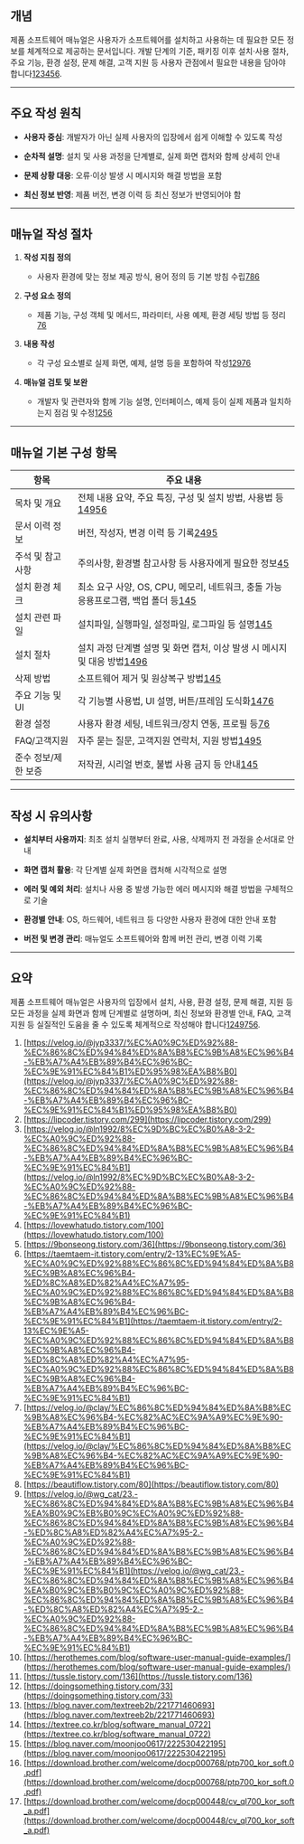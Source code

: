 
## 개념

제품 소프트웨어 매뉴얼은 사용자가 소프트웨어를 설치하고 사용하는 데 필요한 모든 정보를 체계적으로 제공하는 문서입니다. 개발 단계의 기준, 패키징 이후 설치·사용 절차, 주요 기능, 환경 설정, 문제 해결, 고객 지원 등 사용자 관점에서 필요한 내용을 담아야 합니다[1](https://velog.io/@jyp3337/%EC%A0%9C%ED%92%88-%EC%86%8C%ED%94%84%ED%8A%B8%EC%9B%A8%EC%96%B4-%EB%A7%A4%EB%89%B4%EC%96%BC-%EC%9E%91%EC%84%B1%ED%95%98%EA%B8%B0)[2](https://lipcoder.tistory.com/299)[3](https://velog.io/@ln1992/8%EC%9D%BC%EC%B0%A8-3-2-%EC%A0%9C%ED%92%88-%EC%86%8C%ED%94%84%ED%8A%B8%EC%9B%A8%EC%96%B4-%EB%A7%A4%EB%89%B4%EC%96%BC-%EC%9E%91%EC%84%B1)[4](https://lovewhatudo.tistory.com/100)[5](https://9bonseong.tistory.com/36)[6](https://taemtaem-it.tistory.com/entry/2-13%EC%9E%A5-%EC%A0%9C%ED%92%88%EC%86%8C%ED%94%84%ED%8A%B8%EC%9B%A8%EC%96%B4-%ED%8C%A8%ED%82%A4%EC%A7%95-%EC%A0%9C%ED%92%88%EC%86%8C%ED%94%84%ED%8A%B8%EC%9B%A8%EC%96%B4-%EB%A7%A4%EB%89%B4%EC%96%BC-%EC%9E%91%EC%84%B1).

---

## 주요 작성 원칙

- **사용자 중심**: 개발자가 아닌 실제 사용자의 입장에서 쉽게 이해할 수 있도록 작성
    
- **순차적 설명**: 설치 및 사용 과정을 단계별로, 실제 화면 캡처와 함께 상세히 안내
    
- **문제 상황 대응**: 오류·이상 발생 시 메시지와 해결 방법을 포함
    
- **최신 정보 반영**: 제품 버전, 변경 이력 등 최신 정보가 반영되어야 함
    

---

## 매뉴얼 작성 절차

1. **작성 지침 정의**
    
    - 사용자 환경에 맞는 정보 제공 방식, 용어 정의 등 기본 방침 수립[7](https://velog.io/@clay/%EC%86%8C%ED%94%84%ED%8A%B8%EC%9B%A8%EC%96%B4-%EC%82%AC%EC%9A%A9%EC%9E%90-%EB%A7%A4%EB%89%B4%EC%96%BC-%EC%9E%91%EC%84%B1)[8](https://beautiflow.tistory.com/80)[6](https://taemtaem-it.tistory.com/entry/2-13%EC%9E%A5-%EC%A0%9C%ED%92%88%EC%86%8C%ED%94%84%ED%8A%B8%EC%9B%A8%EC%96%B4-%ED%8C%A8%ED%82%A4%EC%A7%95-%EC%A0%9C%ED%92%88%EC%86%8C%ED%94%84%ED%8A%B8%EC%9B%A8%EC%96%B4-%EB%A7%A4%EB%89%B4%EC%96%BC-%EC%9E%91%EC%84%B1)
        
2. **구성 요소 정의**
    
    - 제품 기능, 구성 객체 및 메서드, 파라미터, 사용 예제, 환경 세팅 방법 등 정리[7](https://velog.io/@clay/%EC%86%8C%ED%94%84%ED%8A%B8%EC%9B%A8%EC%96%B4-%EC%82%AC%EC%9A%A9%EC%9E%90-%EB%A7%A4%EB%89%B4%EC%96%BC-%EC%9E%91%EC%84%B1)[6](https://taemtaem-it.tistory.com/entry/2-13%EC%9E%A5-%EC%A0%9C%ED%92%88%EC%86%8C%ED%94%84%ED%8A%B8%EC%9B%A8%EC%96%B4-%ED%8C%A8%ED%82%A4%EC%A7%95-%EC%A0%9C%ED%92%88%EC%86%8C%ED%94%84%ED%8A%B8%EC%9B%A8%EC%96%B4-%EB%A7%A4%EB%89%B4%EC%96%BC-%EC%9E%91%EC%84%B1)
        
3. **내용 작성**
    
    - 각 구성 요소별로 실제 화면, 예제, 설명 등을 포함하여 작성[1](https://velog.io/@jyp3337/%EC%A0%9C%ED%92%88-%EC%86%8C%ED%94%84%ED%8A%B8%EC%9B%A8%EC%96%B4-%EB%A7%A4%EB%89%B4%EC%96%BC-%EC%9E%91%EC%84%B1%ED%95%98%EA%B8%B0)[2](https://lipcoder.tistory.com/299)[9](https://velog.io/@wg_cat/23.-%EC%86%8C%ED%94%84%ED%8A%B8%EC%9B%A8%EC%96%B4%EA%B0%9C%EB%B0%9C%EC%A0%9C%ED%92%88-%EC%86%8C%ED%94%84%ED%8A%B8%EC%9B%A8%EC%96%B4-%ED%8C%A8%ED%82%A4%EC%A7%95-2.-%EC%A0%9C%ED%92%88-%EC%86%8C%ED%94%84%ED%8A%B8%EC%9B%A8%EC%96%B4-%EB%A7%A4%EB%89%B4%EC%96%BC-%EC%9E%91%EC%84%B1)[7](https://velog.io/@clay/%EC%86%8C%ED%94%84%ED%8A%B8%EC%9B%A8%EC%96%B4-%EC%82%AC%EC%9A%A9%EC%9E%90-%EB%A7%A4%EB%89%B4%EC%96%BC-%EC%9E%91%EC%84%B1)[6](https://taemtaem-it.tistory.com/entry/2-13%EC%9E%A5-%EC%A0%9C%ED%92%88%EC%86%8C%ED%94%84%ED%8A%B8%EC%9B%A8%EC%96%B4-%ED%8C%A8%ED%82%A4%EC%A7%95-%EC%A0%9C%ED%92%88%EC%86%8C%ED%94%84%ED%8A%B8%EC%9B%A8%EC%96%B4-%EB%A7%A4%EB%89%B4%EC%96%BC-%EC%9E%91%EC%84%B1)
        
4. **매뉴얼 검토 및 보완**
    
    - 개발자 및 관련자와 함께 기능 설명, 인터페이스, 예제 등이 실제 제품과 일치하는지 점검 및 수정[1](https://velog.io/@jyp3337/%EC%A0%9C%ED%92%88-%EC%86%8C%ED%94%84%ED%8A%B8%EC%9B%A8%EC%96%B4-%EB%A7%A4%EB%89%B4%EC%96%BC-%EC%9E%91%EC%84%B1%ED%95%98%EA%B8%B0)[2](https://lipcoder.tistory.com/299)[5](https://9bonseong.tistory.com/36)[6](https://taemtaem-it.tistory.com/entry/2-13%EC%9E%A5-%EC%A0%9C%ED%92%88%EC%86%8C%ED%94%84%ED%8A%B8%EC%9B%A8%EC%96%B4-%ED%8C%A8%ED%82%A4%EC%A7%95-%EC%A0%9C%ED%92%88%EC%86%8C%ED%94%84%ED%8A%B8%EC%9B%A8%EC%96%B4-%EB%A7%A4%EB%89%B4%EC%96%BC-%EC%9E%91%EC%84%B1)
        

---

## 매뉴얼 기본 구성 항목

|항목|주요 내용|
|---|---|
|목차 및 개요|전체 내용 요약, 주요 특징, 구성 및 설치 방법, 사용법 등[1](https://velog.io/@jyp3337/%EC%A0%9C%ED%92%88-%EC%86%8C%ED%94%84%ED%8A%B8%EC%9B%A8%EC%96%B4-%EB%A7%A4%EB%89%B4%EC%96%BC-%EC%9E%91%EC%84%B1%ED%95%98%EA%B8%B0)[4](https://lovewhatudo.tistory.com/100)[9](https://velog.io/@wg_cat/23.-%EC%86%8C%ED%94%84%ED%8A%B8%EC%9B%A8%EC%96%B4%EA%B0%9C%EB%B0%9C%EC%A0%9C%ED%92%88-%EC%86%8C%ED%94%84%ED%8A%B8%EC%9B%A8%EC%96%B4-%ED%8C%A8%ED%82%A4%EC%A7%95-2.-%EC%A0%9C%ED%92%88-%EC%86%8C%ED%94%84%ED%8A%B8%EC%9B%A8%EC%96%B4-%EB%A7%A4%EB%89%B4%EC%96%BC-%EC%9E%91%EC%84%B1)[5](https://9bonseong.tistory.com/36)[6](https://taemtaem-it.tistory.com/entry/2-13%EC%9E%A5-%EC%A0%9C%ED%92%88%EC%86%8C%ED%94%84%ED%8A%B8%EC%9B%A8%EC%96%B4-%ED%8C%A8%ED%82%A4%EC%A7%95-%EC%A0%9C%ED%92%88%EC%86%8C%ED%94%84%ED%8A%B8%EC%9B%A8%EC%96%B4-%EB%A7%A4%EB%89%B4%EC%96%BC-%EC%9E%91%EC%84%B1)|
|문서 이력 정보|버전, 작성자, 변경 이력 등 기록[2](https://lipcoder.tistory.com/299)[4](https://lovewhatudo.tistory.com/100)[9](https://velog.io/@wg_cat/23.-%EC%86%8C%ED%94%84%ED%8A%B8%EC%9B%A8%EC%96%B4%EA%B0%9C%EB%B0%9C%EC%A0%9C%ED%92%88-%EC%86%8C%ED%94%84%ED%8A%B8%EC%9B%A8%EC%96%B4-%ED%8C%A8%ED%82%A4%EC%A7%95-2.-%EC%A0%9C%ED%92%88-%EC%86%8C%ED%94%84%ED%8A%B8%EC%9B%A8%EC%96%B4-%EB%A7%A4%EB%89%B4%EC%96%BC-%EC%9E%91%EC%84%B1)[5](https://9bonseong.tistory.com/36)|
|주석 및 참고사항|주의사항, 환경별 참고사항 등 사용자에게 필요한 정보[4](https://lovewhatudo.tistory.com/100)[5](https://9bonseong.tistory.com/36)|
|설치 환경 체크|최소 요구 사양, OS, CPU, 메모리, 네트워크, 충돌 가능 응용프로그램, 백업 폴더 등[1](https://velog.io/@jyp3337/%EC%A0%9C%ED%92%88-%EC%86%8C%ED%94%84%ED%8A%B8%EC%9B%A8%EC%96%B4-%EB%A7%A4%EB%89%B4%EC%96%BC-%EC%9E%91%EC%84%B1%ED%95%98%EA%B8%B0)[4](https://lovewhatudo.tistory.com/100)[5](https://9bonseong.tistory.com/36)|
|설치 관련 파일|설치파일, 실행파일, 설정파일, 로그파일 등 설명[1](https://velog.io/@jyp3337/%EC%A0%9C%ED%92%88-%EC%86%8C%ED%94%84%ED%8A%B8%EC%9B%A8%EC%96%B4-%EB%A7%A4%EB%89%B4%EC%96%BC-%EC%9E%91%EC%84%B1%ED%95%98%EA%B8%B0)[4](https://lovewhatudo.tistory.com/100)[5](https://9bonseong.tistory.com/36)|
|설치 절차|설치 과정 단계별 설명 및 화면 캡처, 이상 발생 시 메시지 및 대응 방법[1](https://velog.io/@jyp3337/%EC%A0%9C%ED%92%88-%EC%86%8C%ED%94%84%ED%8A%B8%EC%9B%A8%EC%96%B4-%EB%A7%A4%EB%89%B4%EC%96%BC-%EC%9E%91%EC%84%B1%ED%95%98%EA%B8%B0)[4](https://lovewhatudo.tistory.com/100)[9](https://velog.io/@wg_cat/23.-%EC%86%8C%ED%94%84%ED%8A%B8%EC%9B%A8%EC%96%B4%EA%B0%9C%EB%B0%9C%EC%A0%9C%ED%92%88-%EC%86%8C%ED%94%84%ED%8A%B8%EC%9B%A8%EC%96%B4-%ED%8C%A8%ED%82%A4%EC%A7%95-2.-%EC%A0%9C%ED%92%88-%EC%86%8C%ED%94%84%ED%8A%B8%EC%9B%A8%EC%96%B4-%EB%A7%A4%EB%89%B4%EC%96%BC-%EC%9E%91%EC%84%B1)[6](https://taemtaem-it.tistory.com/entry/2-13%EC%9E%A5-%EC%A0%9C%ED%92%88%EC%86%8C%ED%94%84%ED%8A%B8%EC%9B%A8%EC%96%B4-%ED%8C%A8%ED%82%A4%EC%A7%95-%EC%A0%9C%ED%92%88%EC%86%8C%ED%94%84%ED%8A%B8%EC%9B%A8%EC%96%B4-%EB%A7%A4%EB%89%B4%EC%96%BC-%EC%9E%91%EC%84%B1)|
|삭제 방법|소프트웨어 제거 및 원상복구 방법[1](https://velog.io/@jyp3337/%EC%A0%9C%ED%92%88-%EC%86%8C%ED%94%84%ED%8A%B8%EC%9B%A8%EC%96%B4-%EB%A7%A4%EB%89%B4%EC%96%BC-%EC%9E%91%EC%84%B1%ED%95%98%EA%B8%B0)[4](https://lovewhatudo.tistory.com/100)[5](https://9bonseong.tistory.com/36)|
|주요 기능 및 UI|각 기능별 사용법, UI 설명, 버튼/프레임 도식화[1](https://velog.io/@jyp3337/%EC%A0%9C%ED%92%88-%EC%86%8C%ED%94%84%ED%8A%B8%EC%9B%A8%EC%96%B4-%EB%A7%A4%EB%89%B4%EC%96%BC-%EC%9E%91%EC%84%B1%ED%95%98%EA%B8%B0)[4](https://lovewhatudo.tistory.com/100)[7](https://velog.io/@clay/%EC%86%8C%ED%94%84%ED%8A%B8%EC%9B%A8%EC%96%B4-%EC%82%AC%EC%9A%A9%EC%9E%90-%EB%A7%A4%EB%89%B4%EC%96%BC-%EC%9E%91%EC%84%B1)[6](https://taemtaem-it.tistory.com/entry/2-13%EC%9E%A5-%EC%A0%9C%ED%92%88%EC%86%8C%ED%94%84%ED%8A%B8%EC%9B%A8%EC%96%B4-%ED%8C%A8%ED%82%A4%EC%A7%95-%EC%A0%9C%ED%92%88%EC%86%8C%ED%94%84%ED%8A%B8%EC%9B%A8%EC%96%B4-%EB%A7%A4%EB%89%B4%EC%96%BC-%EC%9E%91%EC%84%B1)|
|환경 설정|사용자 환경 세팅, 네트워크/장치 연동, 프로필 등[7](https://velog.io/@clay/%EC%86%8C%ED%94%84%ED%8A%B8%EC%9B%A8%EC%96%B4-%EC%82%AC%EC%9A%A9%EC%9E%90-%EB%A7%A4%EB%89%B4%EC%96%BC-%EC%9E%91%EC%84%B1)[6](https://taemtaem-it.tistory.com/entry/2-13%EC%9E%A5-%EC%A0%9C%ED%92%88%EC%86%8C%ED%94%84%ED%8A%B8%EC%9B%A8%EC%96%B4-%ED%8C%A8%ED%82%A4%EC%A7%95-%EC%A0%9C%ED%92%88%EC%86%8C%ED%94%84%ED%8A%B8%EC%9B%A8%EC%96%B4-%EB%A7%A4%EB%89%B4%EC%96%BC-%EC%9E%91%EC%84%B1)|
|FAQ/고객지원|자주 묻는 질문, 고객지원 연락처, 지원 방법[1](https://velog.io/@jyp3337/%EC%A0%9C%ED%92%88-%EC%86%8C%ED%94%84%ED%8A%B8%EC%9B%A8%EC%96%B4-%EB%A7%A4%EB%89%B4%EC%96%BC-%EC%9E%91%EC%84%B1%ED%95%98%EA%B8%B0)[4](https://lovewhatudo.tistory.com/100)[9](https://velog.io/@wg_cat/23.-%EC%86%8C%ED%94%84%ED%8A%B8%EC%9B%A8%EC%96%B4%EA%B0%9C%EB%B0%9C%EC%A0%9C%ED%92%88-%EC%86%8C%ED%94%84%ED%8A%B8%EC%9B%A8%EC%96%B4-%ED%8C%A8%ED%82%A4%EC%A7%95-2.-%EC%A0%9C%ED%92%88-%EC%86%8C%ED%94%84%ED%8A%B8%EC%9B%A8%EC%96%B4-%EB%A7%A4%EB%89%B4%EC%96%BC-%EC%9E%91%EC%84%B1)[5](https://9bonseong.tistory.com/36)|
|준수 정보/제한 보증|저작권, 시리얼 번호, 불법 사용 금지 등 안내[1](https://velog.io/@jyp3337/%EC%A0%9C%ED%92%88-%EC%86%8C%ED%94%84%ED%8A%B8%EC%9B%A8%EC%96%B4-%EB%A7%A4%EB%89%B4%EC%96%BC-%EC%9E%91%EC%84%B1%ED%95%98%EA%B8%B0)[4](https://lovewhatudo.tistory.com/100)[5](https://9bonseong.tistory.com/36)|

---

## 작성 시 유의사항

- **설치부터 사용까지**: 최초 설치 실행부터 완료, 사용, 삭제까지 전 과정을 순서대로 안내
    
- **화면 캡처 활용**: 각 단계별 실제 화면을 캡처해 시각적으로 설명
    
- **에러 및 예외 처리**: 설치나 사용 중 발생 가능한 에러 메시지와 해결 방법을 구체적으로 기술
    
- **환경별 안내**: OS, 하드웨어, 네트워크 등 다양한 사용자 환경에 대한 안내 포함
    
- **버전 및 변경 관리**: 매뉴얼도 소프트웨어와 함께 버전 관리, 변경 이력 기록
    

---

## 요약

제품 소프트웨어 매뉴얼은 사용자의 입장에서 설치, 사용, 환경 설정, 문제 해결, 지원 등 모든 과정을 실제 화면과 함께 단계별로 설명하며, 최신 정보와 환경별 안내, FAQ, 고객지원 등 실질적인 도움을 줄 수 있도록 체계적으로 작성해야 합니다[1](https://velog.io/@jyp3337/%EC%A0%9C%ED%92%88-%EC%86%8C%ED%94%84%ED%8A%B8%EC%9B%A8%EC%96%B4-%EB%A7%A4%EB%89%B4%EC%96%BC-%EC%9E%91%EC%84%B1%ED%95%98%EA%B8%B0)[2](https://lipcoder.tistory.com/299)[4](https://lovewhatudo.tistory.com/100)[9](https://velog.io/@wg_cat/23.-%EC%86%8C%ED%94%84%ED%8A%B8%EC%9B%A8%EC%96%B4%EA%B0%9C%EB%B0%9C%EC%A0%9C%ED%92%88-%EC%86%8C%ED%94%84%ED%8A%B8%EC%9B%A8%EC%96%B4-%ED%8C%A8%ED%82%A4%EC%A7%95-2.-%EC%A0%9C%ED%92%88-%EC%86%8C%ED%94%84%ED%8A%B8%EC%9B%A8%EC%96%B4-%EB%A7%A4%EB%89%B4%EC%96%BC-%EC%9E%91%EC%84%B1)[7](https://velog.io/@clay/%EC%86%8C%ED%94%84%ED%8A%B8%EC%9B%A8%EC%96%B4-%EC%82%AC%EC%9A%A9%EC%9E%90-%EB%A7%A4%EB%89%B4%EC%96%BC-%EC%9E%91%EC%84%B1)[5](https://9bonseong.tistory.com/36)[6](https://taemtaem-it.tistory.com/entry/2-13%EC%9E%A5-%EC%A0%9C%ED%92%88%EC%86%8C%ED%94%84%ED%8A%B8%EC%9B%A8%EC%96%B4-%ED%8C%A8%ED%82%A4%EC%A7%95-%EC%A0%9C%ED%92%88%EC%86%8C%ED%94%84%ED%8A%B8%EC%9B%A8%EC%96%B4-%EB%A7%A4%EB%89%B4%EC%96%BC-%EC%9E%91%EC%84%B1).

1. [https://velog.io/@jyp3337/%EC%A0%9C%ED%92%88-%EC%86%8C%ED%94%84%ED%8A%B8%EC%9B%A8%EC%96%B4-%EB%A7%A4%EB%89%B4%EC%96%BC-%EC%9E%91%EC%84%B1%ED%95%98%EA%B8%B0](https://velog.io/@jyp3337/%EC%A0%9C%ED%92%88-%EC%86%8C%ED%94%84%ED%8A%B8%EC%9B%A8%EC%96%B4-%EB%A7%A4%EB%89%B4%EC%96%BC-%EC%9E%91%EC%84%B1%ED%95%98%EA%B8%B0)
2. [https://lipcoder.tistory.com/299](https://lipcoder.tistory.com/299)
3. [https://velog.io/@ln1992/8%EC%9D%BC%EC%B0%A8-3-2-%EC%A0%9C%ED%92%88-%EC%86%8C%ED%94%84%ED%8A%B8%EC%9B%A8%EC%96%B4-%EB%A7%A4%EB%89%B4%EC%96%BC-%EC%9E%91%EC%84%B1](https://velog.io/@ln1992/8%EC%9D%BC%EC%B0%A8-3-2-%EC%A0%9C%ED%92%88-%EC%86%8C%ED%94%84%ED%8A%B8%EC%9B%A8%EC%96%B4-%EB%A7%A4%EB%89%B4%EC%96%BC-%EC%9E%91%EC%84%B1)
4. [https://lovewhatudo.tistory.com/100](https://lovewhatudo.tistory.com/100)
5. [https://9bonseong.tistory.com/36](https://9bonseong.tistory.com/36)
6. [https://taemtaem-it.tistory.com/entry/2-13%EC%9E%A5-%EC%A0%9C%ED%92%88%EC%86%8C%ED%94%84%ED%8A%B8%EC%9B%A8%EC%96%B4-%ED%8C%A8%ED%82%A4%EC%A7%95-%EC%A0%9C%ED%92%88%EC%86%8C%ED%94%84%ED%8A%B8%EC%9B%A8%EC%96%B4-%EB%A7%A4%EB%89%B4%EC%96%BC-%EC%9E%91%EC%84%B1](https://taemtaem-it.tistory.com/entry/2-13%EC%9E%A5-%EC%A0%9C%ED%92%88%EC%86%8C%ED%94%84%ED%8A%B8%EC%9B%A8%EC%96%B4-%ED%8C%A8%ED%82%A4%EC%A7%95-%EC%A0%9C%ED%92%88%EC%86%8C%ED%94%84%ED%8A%B8%EC%9B%A8%EC%96%B4-%EB%A7%A4%EB%89%B4%EC%96%BC-%EC%9E%91%EC%84%B1)
7. [https://velog.io/@clay/%EC%86%8C%ED%94%84%ED%8A%B8%EC%9B%A8%EC%96%B4-%EC%82%AC%EC%9A%A9%EC%9E%90-%EB%A7%A4%EB%89%B4%EC%96%BC-%EC%9E%91%EC%84%B1](https://velog.io/@clay/%EC%86%8C%ED%94%84%ED%8A%B8%EC%9B%A8%EC%96%B4-%EC%82%AC%EC%9A%A9%EC%9E%90-%EB%A7%A4%EB%89%B4%EC%96%BC-%EC%9E%91%EC%84%B1)
8. [https://beautiflow.tistory.com/80](https://beautiflow.tistory.com/80)
9. [https://velog.io/@wg_cat/23.-%EC%86%8C%ED%94%84%ED%8A%B8%EC%9B%A8%EC%96%B4%EA%B0%9C%EB%B0%9C%EC%A0%9C%ED%92%88-%EC%86%8C%ED%94%84%ED%8A%B8%EC%9B%A8%EC%96%B4-%ED%8C%A8%ED%82%A4%EC%A7%95-2.-%EC%A0%9C%ED%92%88-%EC%86%8C%ED%94%84%ED%8A%B8%EC%9B%A8%EC%96%B4-%EB%A7%A4%EB%89%B4%EC%96%BC-%EC%9E%91%EC%84%B1](https://velog.io/@wg_cat/23.-%EC%86%8C%ED%94%84%ED%8A%B8%EC%9B%A8%EC%96%B4%EA%B0%9C%EB%B0%9C%EC%A0%9C%ED%92%88-%EC%86%8C%ED%94%84%ED%8A%B8%EC%9B%A8%EC%96%B4-%ED%8C%A8%ED%82%A4%EC%A7%95-2.-%EC%A0%9C%ED%92%88-%EC%86%8C%ED%94%84%ED%8A%B8%EC%9B%A8%EC%96%B4-%EB%A7%A4%EB%89%B4%EC%96%BC-%EC%9E%91%EC%84%B1)
10. [https://herothemes.com/blog/software-user-manual-guide-examples/](https://herothemes.com/blog/software-user-manual-guide-examples/)
11. [https://tussle.tistory.com/136](https://tussle.tistory.com/136)
12. [https://doingsomething.tistory.com/33](https://doingsomething.tistory.com/33)
13. [https://blog.naver.com/textreeb2b/221771460693](https://blog.naver.com/textreeb2b/221771460693)
14. [https://textree.co.kr/blog/software_manual_0722](https://textree.co.kr/blog/software_manual_0722)
15. [https://blog.naver.com/moonjoo0617/222530422195](https://blog.naver.com/moonjoo0617/222530422195)
16. [https://download.brother.com/welcome/docp000768/ptp700_kor_soft.0.pdf](https://download.brother.com/welcome/docp000768/ptp700_kor_soft.0.pdf)
17. [https://download.brother.com/welcome/docp000448/cv_ql700_kor_soft_a.pdf](https://download.brother.com/welcome/docp000448/cv_ql700_kor_soft_a.pdf)